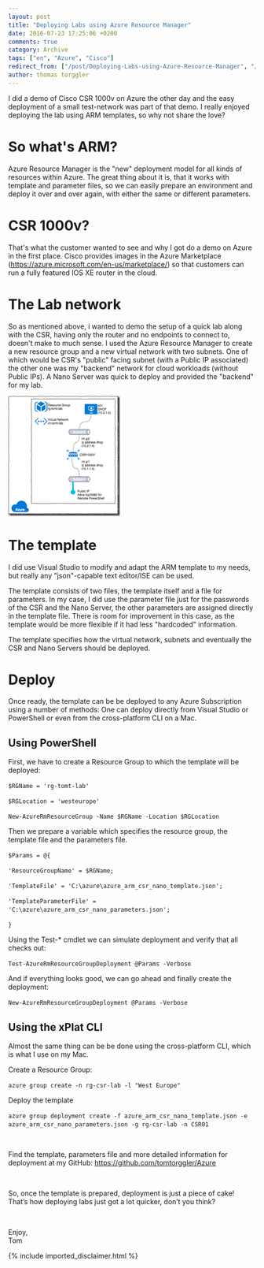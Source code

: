 ```yaml
---
layout: post
title: "Deploying Labs using Azure Resource Manager"
date: 2016-07-23 17:25:06 +0200
comments: true
category: Archive
tags: ["en", "Azure", "Cisco"]
redirect_from: ["/post/Deploying-Labs-using-Azure-Resource-Manager", "/post/deploying-labs-using-azure-resource-manager"]
author: thomas torggler
---
```

<!-- more -->
<p>I did a demo of Cisco CSR 1000v on Azure the other day and the easy deployment of a small test-network was part of that demo. I really enjoyed deploying the lab using ARM templates, so why not share the love?  <h1>So what's ARM?</h1> <p>Azure Resource Manager is the "new" deployment model for all kinds of resources within Azure. The great thing about it is, that it works with template and parameter files, so we can easily prepare an environment and deploy it over and over again, with either the same or different parameters. <h1>CSR 1000v? </h1> <p>That's what the customer wanted to see and why I got do a demo on Azure in the first place. Cisco provides images in the Azure Marketplace (<a href="https://azure.microsoft.com/en-us/marketplace/">https://azure.microsoft.com/en-us/marketplace/</a>) so that customers can run a fully featured IOS XE router in the cloud. <h1>The Lab network</h1> <p>So as mentioned above, i wanted to demo the setup of a quick lab along with the CSR, having only the router and no endpoints to connect to, doesn't make to much sense. I used the Azure Resource Manager to create a new resource group and a new virtual network with two subnets. One of which would be CSR's "public" facing subnet (with a Public IP associated) the other one was my "backend" network for cloud workloads (without Public IPs). A Nano Server was quick to deploy and provided the "backend" for my lab. <p><a href="/assets/archive/image_743.png"><img title="image" style="border-top: 0px; border-right: 0px; background-image: none; border-bottom: 0px; padding-top: 0px; padding-left: 0px; border-left: 0px; margin: 0px; display: inline; padding-right: 0px" border="0" alt="image" src="/assets/archive/image_thumb_741.png" width="228" height="244"></a> <h1>The template</h1> <p>I did use Visual Studio to modify and adapt the ARM template to my needs, but really any "json"-capable text editor/ISE can be used.  <p>The template consists of two files, the template itself and a file for parameters. In my case, I did use the parameter file just for the passwords of the CSR and the Nano Server, the other parameters are assigned directly in the template file. There is room for improvement in this case, as the template would be more flexible if it had less "hardcoded" information.  <p>The template specifies how the virtual network, subnets and eventually the CSR and Nano Servers should be deployed. <h1>Deploy</h1> <p>Once ready, the template can be be deployed to any Azure Subscription using a number of methods: One can deploy directly from Visual Studio or PowerShell or even from the cross-platform CLI on a Mac. <h2>Using PowerShell</h2> <p>First, we have to create a Resource Group to which the template will be deployed:</p> <p><code>$RGName = 'rg-tomt-lab' <p>$RGLocation = 'westeurope' <p>New-AzureRmResourceGroup -Name $RGName -Location $RGLocation </code></p> <p>Then we prepare a variable which specifies the resource group, the template file and the parameters file. <p><code>$Params = @{ <p>'ResourceGroupName' = $RGName; <p>'TemplateFile' = 'C:\azure\azure_arm_csr_nano_template.json'; <p>'TemplateParameterFile' = 'C:\azure\azure_arm_csr_nano_parameters.json'; <p>}</code></p> <p>Using the Test-* cmdlet we can simulate deployment and verify that all checks out: <p><code>Test-AzureRmResourceGroupDeployment @Params -Verbose</code></p> <p>And if everything looks good, we can go ahead and finally create the deployment: <p><code>New-AzureRmResourceGroupDeployment @Params -Verbose</code></p> <h2>Using the xPlat CLI</h2> <p>Almost the same thing can be be done using the cross-platform CLI, which is what I use on my Mac.</p> <p>Create a Resource Group:</p> <p><code>azure group create -n rg-csr-lab -l "West Europe"</code></p> <p>Deploy the template <p><code>azure group deployment create -f azure_arm_csr_nano_template.json -e azure_arm_csr_nano_parameters.json -g rg-csr-lab -n CSR01</code></p> <p>&nbsp; <p>Find the template, parameters file and more detailed information for deployment at my GitHub: <a href="https://github.com/tomtorggler/Azure">https://github.com/tomtorggler/Azure</a> <p>&nbsp; <p>So, once the template is prepared, deployment is just a piece of cake! That’s how deploying labs just got a lot quicker, don’t you think? <p>&nbsp; <p>Enjoy,<br>Tom</p>
{% include imported_disclaimer.html %}
